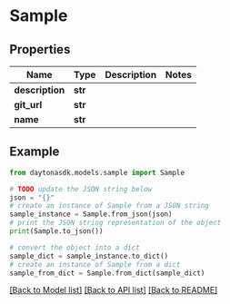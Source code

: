 # Sample


## Properties

Name | Type | Description | Notes
------------ | ------------- | ------------- | -------------
**description** | **str** |  | 
**git_url** | **str** |  | 
**name** | **str** |  | 

## Example

```python
from daytonasdk.models.sample import Sample

# TODO update the JSON string below
json = "{}"
# create an instance of Sample from a JSON string
sample_instance = Sample.from_json(json)
# print the JSON string representation of the object
print(Sample.to_json())

# convert the object into a dict
sample_dict = sample_instance.to_dict()
# create an instance of Sample from a dict
sample_from_dict = Sample.from_dict(sample_dict)
```
[[Back to Model list]](../README.md#documentation-for-models) [[Back to API list]](../README.md#documentation-for-api-endpoints) [[Back to README]](../README.md)


